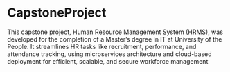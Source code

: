 # CapstoneProject
This capstone project, Human Resource Management System (HRMS), was developed for the completion of a Master’s degree in IT at University of the People. It streamlines HR tasks like recruitment, performance, and attendance tracking, using microservices architecture and cloud-based deployment for efficient, scalable, and secure workforce management
